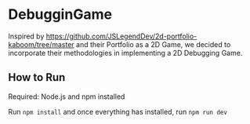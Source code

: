 # DebugginGame

Inspired by https://github.com/JSLegendDev/2d-portfolio-kaboom/tree/master and their Portfolio as a 2D Game, we decided to incorporate their methodologies in implementing a 2D Debugging Game.

## How to Run

Required: Node.js and npm installed

Run `npm install` and once everything has installed, run `npm run dev`
